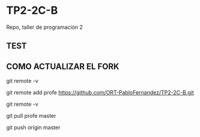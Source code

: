 # TP2-2C-B
Repo, taller de programación 2

## TEST

## COMO ACTUALIZAR EL FORK
git remote -v

git remote add profe https://github.com/ORT-PabloFernandez/TP2-2C-B.git

git remote -v

git pull profe master

git push origin master
